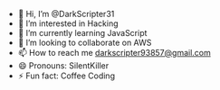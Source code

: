 - 👋 Hi, I’m @DarkScripter31
- 👀 I’m interested in Hacking
- 🌱 I’m currently learning JavaScript
- 💞️ I’m looking to collaborate on AWS
- 📫 How to reach me darkscripter93857@gmail.com
- 😄 Pronouns: SilentKiller
- ⚡ Fun fact: Coffee Coding

<!---
DarkScripter31/DarkScripter31 is a ✨ special ✨ repository because its `README.md` (this file) appears on your GitHub profile.
You can click the Preview link to take a look at your changes.
--->
